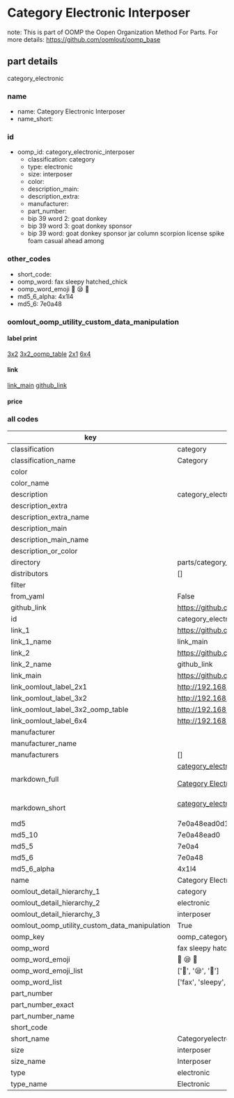 # Category Electronic Interposer  

note: This is part of OOMP the Oopen Organization Method For Parts. For more details: https://github.com/oomlout/oomp_base

##  part details



category_electronic

### name
* name: Category Electronic Interposer
* name_short: 
### id
* oomp_id: category_electronic_interposer
  * classification: category
  * type: electronic
  * size: interposer
  * color: 
  * description_main: 
  * description_extra: 
  * manufacturer: 
  * part_number: 
  * bip 39 word 2: goat donkey
  * bip 39 word 3: goat donkey sponsor
  * bip 39 word: goat donkey sponsor jar column scorpion license spike foam casual ahead among

### other_codes
* short_code: 
* oomp_word: fax sleepy hatched_chick
* oomp_word_emoji :fax: :sleepy: :hatched_chick:
* md5_6_alpha: 4x1l4
* md5_6: 7e0a48






### oomlout_oomp_utility_custom_data_manipulation
#### label print
[3x2](http://192.168.1.245:1112/?label=oomp%204x1l4)
[3x2_oomp_table](http://192.168.1.107:1112/?label=oomp%204x1l4)
[2x1](http://192.168.1.242:1112/?label=oomp%204x1l4)
[6x4](http://192.168.1.55:1112/?label=oomp%204x1l4)    

#### link

[link_main](https://github.com/oomlout/oomlout_oomp_current_version_messy/tree/main/parts/category_electronic_interposer) [github_link](https://github.com/oomlout/oomlout_oomp_part_src/tree/main/parts/category_electronic_interposer)                             

#### price







### all codes 
| key | value |  
| --- | --- |  
| classification | category |  
| classification_name | Category |  
| color |  |  
| color_name |  |  
| description | category_electronic |  
| description_extra |  |  
| description_extra_name |  |  
| description_main |  |  
| description_main_name |  |  
| description_or_color |   |  
| directory | parts/category_electronic_interposer |  
| distributors | [] |  
| filter |  |  
| from_yaml | False |  
| github_link | https://github.com/oomlout/oomlout_oomp_part_src/tree/main/parts/category_electronic_interposer |  
| id | category_electronic_interposer |  
| link_1 | https://github.com/oomlout/oomlout_oomp_current_version_messy/tree/main/parts/category_electronic_interposer |  
| link_1_name | link_main |  
| link_2 | https://github.com/oomlout/oomlout_oomp_part_src/tree/main/parts/category_electronic_interposer |  
| link_2_name | github_link |  
| link_main | https://github.com/oomlout/oomlout_oomp_current_version_messy/tree/main/parts/category_electronic_interposer |  
| link_oomlout_label_2x1 | http://192.168.1.242:1112/?label=oomp%204x1l4 |  
| link_oomlout_label_3x2 | http://192.168.1.245:1112/?label=oomp%204x1l4 |  
| link_oomlout_label_3x2_oomp_table | http://192.168.1.107:1112/?label=oomp%204x1l4 |  
| link_oomlout_label_6x4 | http://192.168.1.55:1112/?label=oomp%204x1l4 |  
| manufacturer |  |  
| manufacturer_name |  |  
| manufacturers | [] |  
| markdown_full | [category_electronic_interposer](https://github.com/oomlout/oomlout_oomp_current_version_messy/tree/main/parts/category_electronic_interposer)<br>[](https://github.com/oomlout/oomlout_oomp_current_version_messy/tree/main/parts/category_electronic_interposer)<br>[Category Electronic Interposer](https://github.com/oomlout/oomlout_oomp_current_version_messy/tree/main/parts/category_electronic_interposer)<br><br> |  
| markdown_short | [category_electronic_interposer](https://github.com/oomlout/oomlout_oomp_current_version_messy/tree/main/parts/category_electronic_interposer)<br><br> |  
| md5 | 7e0a48ead0d1d0270496e775a4d04b20 |  
| md5_10 | 7e0a48ead0 |  
| md5_5 | 7e0a4 |  
| md5_6 | 7e0a48 |  
| md5_6_alpha | 4x1l4 |  
| name | Category Electronic Interposer |  
| oomlout_detail_hierarchy_1 | category |  
| oomlout_detail_hierarchy_2 | electronic |  
| oomlout_detail_hierarchy_3 | interposer |  
| oomlout_oomp_utility_custom_data_manipulation | True |  
| oomp_key | oomp_category_electronic_interposer |  
| oomp_word | fax sleepy hatched_chick |  
| oomp_word_emoji | :fax: :sleepy: :hatched_chick: |  
| oomp_word_emoji_list | [':fax:', ':sleepy:', ':hatched_chick:'] |  
| oomp_word_list | ['fax', 'sleepy', 'hatched_chick'] |  
| part_number |  |  
| part_number_exact |  |  
| part_number_name |  |  
| short_code |  |  
| short_name | Categoryelectronic |  
| size | interposer |  
| size_name | Interposer |  
| type | electronic |  
| type_name | Electronic |  
